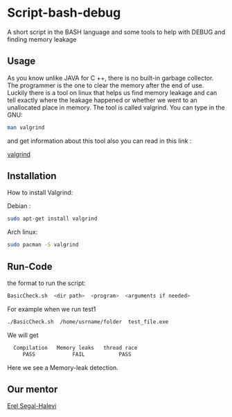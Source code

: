 # Script-bash-debug

A short script in the BASH language and some tools to help with DEBUG and finding memory leakage

## Usage

As you know unlike JAVA for C ++, there is no built-in garbage collector. The programmer is the one to clear the memory after the end of use. Luckily there is a tool on linux that helps us find memory leakage and can tell exactly where the leakage happened or whether we went to an unallocated place in memory. The tool is called valgrind. You can type in the GNU: 

```bash
man valgrind
```
and get information about this tool also you can read in this link :

[valgrind](https://en.wikipedia.org/wiki/Valgrind)

## Installation

How to install Valgrind:

Debian :

```bash
sudo apt-get install valgrind
```

Arch linux:

```bash
sudo pacman -S valgrind
```

## Run-Code

the format to run the script:

```bash
BasicCheck.sh  <dir path>  <program>  <arguments if needed>
```

For example when we run test1 

```bash
./BasicCheck.sh  /home/usrname/folder  test_file.exe
```
We will get

```bash
  Compilation   Memory leaks   thread race
     PASS            FAIL           PASS
```
Here we see a Memory-leak detection.

## Our mentor

[Erel Segal-Halevi](https://github.com/erelsgl/ariel-cpp-5779) 

